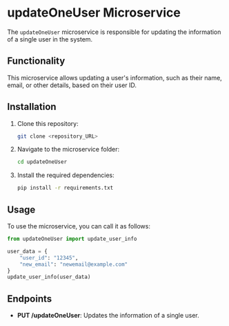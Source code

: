 
# updateOneUser Microservice

The `updateOneUser` microservice is responsible for updating the information of a single user in the system.

## Functionality

This microservice allows updating a user's information, such as their name, email, or other details, based on their user ID.

## Installation

1. Clone this repository:

   ```bash
   git clone <repository_URL>
   ```

2. Navigate to the microservice folder:

   ```bash
   cd updateOneUser
   ```

3. Install the required dependencies:

   ```bash
   pip install -r requirements.txt
   ```

## Usage

To use the microservice, you can call it as follows:

```python
from updateOneUser import update_user_info

user_data = {
    "user_id": "12345",
    "new_email": "newemail@example.com"
}
update_user_info(user_data)
```

## Endpoints

- **PUT /updateOneUser**: Updates the information of a single user.

